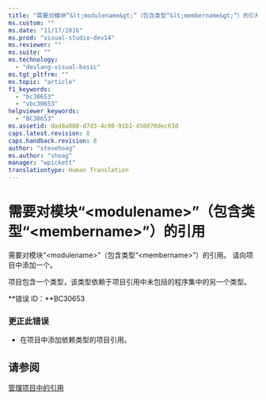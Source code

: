 ```yaml
---
title: "需要对模块“&lt;modulename&gt;”（包含类型“&lt;membername&gt;”）的引用 | Microsoft Docs"
ms.custom: ""
ms.date: "11/17/2016"
ms.prod: "visual-studio-dev14"
ms.reviewer: ""
ms.suite: ""
ms.technology: 
  - "devlang-visual-basic"
ms.tgt_pltfrm: ""
ms.topic: "article"
f1_keywords: 
  - "bc30653"
  - "vbc30653"
helpviewer_keywords: 
  - "BC30653"
ms.assetid: dad8a808-d7d3-4c80-91b1-458070dec63d
caps.latest.revision: 8
caps.handback.revision: 8
author: "stevehoag"
ms.author: "shoag"
manager: "wpickett"
translationtype: Human Translation
---
```

# 需要对模块“&lt;modulename&gt;”（包含类型“&lt;membername&gt;”）的引用
需要对模块“\<modulename\>”（包含类型“\<membername\>”）的引用。 请向项目中添加一个。  
  
 项目包含一个类型，该类型依赖于项目引用中未包括的程序集中的另一个类型。  
  
 **错误 ID：**BC30653  
  
### 更正此错误  
  
-   在项目中添加依赖类型的项目引用。  
  
## 请参阅  
 [管理项目中的引用](/visual-studio/ide/managing-references-in-a-project)